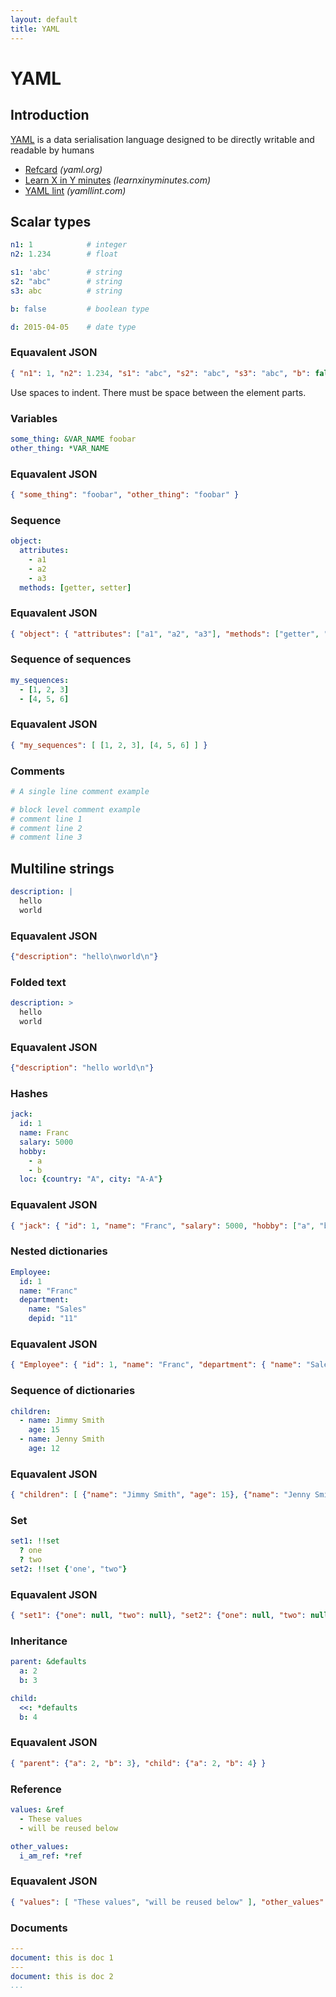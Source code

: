 ```yaml
---
layout: default
title: YAML
---
```


# YAML

## Introduction

[YAML](https://yaml.org/) is a data serialisation language designed to be directly writable and readable by humans

* [Refcard](https://yaml.org/refcard.html) _\(yaml.org\)_
* [Learn X in Y minutes](https://learnxinyminutes.com/docs/yaml/) _\(learnxinyminutes.com\)_
* [YAML lint](http://www.yamllint.com/) _\(yamllint.com\)_

## Scalar types

```yaml
n1: 1            # integer          
n2: 1.234        # float      

s1: 'abc'        # string        
s2: "abc"        # string           
s3: abc          # string           

b: false         # boolean type 

d: 2015-04-05    # date type
```

### Equavalent JSON

```json
{ "n1": 1, "n2": 1.234, "s1": "abc", "s2": "abc", "s3": "abc", "b": false, "d": "2015-04-05" }
```

Use spaces to indent. There must be space between the element parts.


### Variables
```yaml
some_thing: &VAR_NAME foobar
other_thing: *VAR_NAME
```

### Equavalent JSON

```json
{ "some_thing": "foobar", "other_thing": "foobar" }

```
### Sequence

```yaml
object:
  attributes:
    - a1
    - a2
    - a3
  methods: [getter, setter]
```

### Equavalent JSON

```json
{ "object": { "attributes": ["a1", "a2", "a3"], "methods": ["getter", "setter"] } }

```
### Sequence of sequences
```yaml
my_sequences:
  - [1, 2, 3]
  - [4, 5, 6]
```

### Equavalent JSON

```json
{ "my_sequences": [ [1, 2, 3], [4, 5, 6] ] }

```
### Comments
```yaml
# A single line comment example

# block level comment example
# comment line 1
# comment line 2
# comment line 3
```

## Multiline strings

```yaml
description: |
  hello
  world
```

### Equavalent JSON

```json
{"description": "hello\nworld\n"}
```
### Folded text
```yaml
description: >
  hello
  world
```

### Equavalent JSON

```json
{"description": "hello world\n"}
```
### Hashes
```yaml
jack:
  id: 1
  name: Franc
  salary: 5000
  hobby:
    - a
    - b
  loc: {country: "A", city: "A-A"}
```

### Equavalent JSON

```json
{ "jack": { "id": 1, "name": "Franc", "salary": 5000, "hobby": ["a", "b"], "loc": { "country": "A", "city": "A-A" } } }
```
### Nested dictionaries
```yaml
Employee:
  id: 1
  name: "Franc"
  department:
    name: "Sales"
    depid: "11"
```

### Equavalent JSON

```json
{ "Employee": { "id": 1, "name": "Franc", "department": { "name": "Sales", "depid": "11" } } }
```
### Sequence of dictionaries
```yaml
children:
  - name: Jimmy Smith
    age: 15
  - name: Jenny Smith
    age: 12
```

### Equavalent JSON

```json
{ "children": [ {"name": "Jimmy Smith", "age": 15}, {"name": "Jenny Smith", "age": 12} ] }
```
### Set
```yaml
set1: !!set
  ? one
  ? two
set2: !!set {'one', "two"}
```

### Equavalent JSON

```json
{ "set1": {"one": null, "two": null}, "set2": {"one": null, "two": null} }
```
### Inheritance
```yaml
parent: &defaults
  a: 2
  b: 3

child:
  <<: *defaults
  b: 4
```

### Equavalent JSON

```json
{ "parent": {"a": 2, "b": 3}, "child": {"a": 2, "b": 4} }
```
### Reference
```yaml
values: &ref
  - These values
  - will be reused below

other_values:
  i_am_ref: *ref
```

### Equavalent JSON

```json
{ "values": [ "These values", "will be reused below" ], "other_values": { "i_am_ref": [ "These values", "will be reused below" ] } }
```
### Documents
```yaml
---
document: this is doc 1
---
document: this is doc 2
...
```